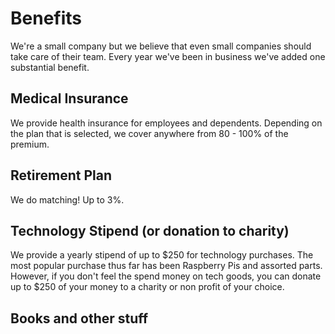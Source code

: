 # Benefits

We're a small company but we believe that even small companies should take care of their team. Every year we've been in business we've added one substantial benefit.

## Medical Insurance

We provide health insurance for employees and dependents. Depending on the plan that is selected, we cover anywhere from 80 - 100% of the premium.

## Retirement Plan

We do matching! Up to 3%.

## Technology Stipend (or donation to charity)

We provide a yearly stipend of up to $250 for technology purchases. The most popular purchase thus far has been Raspberry Pis and assorted parts. However, if you don't feel the spend money on tech goods, you can donate up to $250 of your money to a charity or non profit of your choice.

## Books and other stuff
